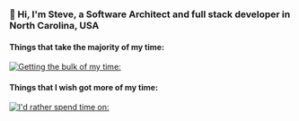 ### 👋 Hi, I'm Steve, a Software Architect and full stack developer in North Carolina, USA
<!--
I'm using badges from SkillIcons for technology stuff: https://github.com/tandpfun/skill-icons
-->
#### Things that take the majority of my time:
[![Getting the bulk of my time:](https://skillicons.dev/icons?i=dotnet,cs,azure,elasticsearch,ts,js,nodejs,powershell,visualstudio,vscode)](https://skillicons.dev)

#### Things that I wish got more of my time:
[![I'd rather spend time on:](https://skillicons.dev/icons?i=angular,react,electron,go,docker,kubernetes,kafka,redis,mongodb)](https://skillicons.dev)
<!--
**steven-bailey/steven-bailey** is a ✨ _special_ ✨ repository because its `README.md` (this file) appears on your GitHub profile.

Here are some ideas to get you started:

- 🔭 I’m currently working on ...
- 🌱 I’m currently learning ...
- 👯 I’m looking to collaborate on ...
- 🤔 I’m looking for help with ...
- 💬 Ask me about ...
- 📫 How to reach me: ...
- 😄 Pronouns: ...
- ⚡ Fun fact: ...
-->

